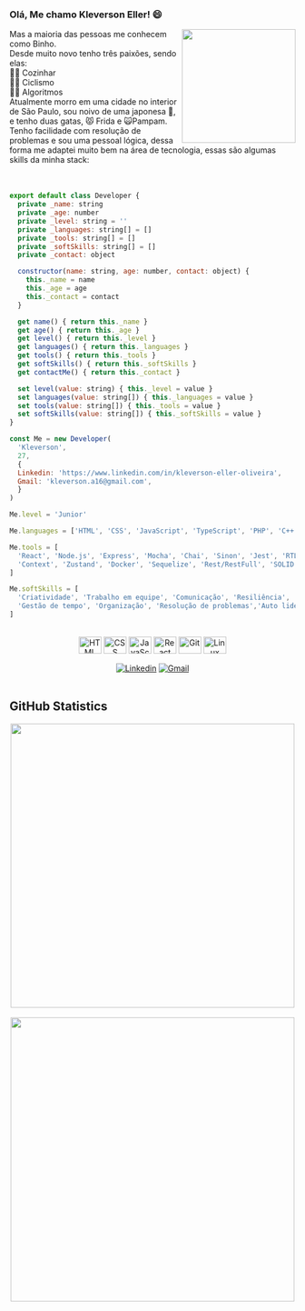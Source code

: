 ### Olá, Me chamo Kleverson Eller! 😄
<img id="imgEu" align="right" width="200px" src="https://user-images.githubusercontent.com/94177171/165205178-b0eeee48-c89f-477a-bf78-7d7928d5b7e5.png">
<span>Mas a maioria das pessoas me conhecem como Binho.</span><br>
<span>Desde muito novo tenho três paixões, sendo elas:</span><br>
<span>👨‍🍳 Cozinhar</span><br>
<span>🚴‍♂️ Ciclismo</span><br>
<span>👨‍💻 Algoritmos</span><br>
<span>Atualmente morro em uma cidade no interior de São Paulo, sou noivo de uma japonesa 🥷, e tenho duas gatas, 😾 Frida e 🙀Pampam.</span><br>
<span>Tenho facilidade com resolução de problemas e sou uma pessoal lógica, dessa forma me adaptei muito bem na área de tecnologia, essas são algumas skills da minha stack:</span>
<br>
<br>
<br>

```JavaScript
export default class Developer {
  private _name: string
  private _age: number
  private _level: string = ''
  private _languages: string[] = []
  private _tools: string[] = []
  private _softSkills: string[] = []
  private _contact: object

  constructor(name: string, age: number, contact: object) {
    this._name = name
    this._age = age
    this._contact = contact
  }

  get name() { return this._name }
  get age() { return this._age }
  get level() { return this._level }
  get languages() { return this._languages }
  get tools() { return this._tools }
  get softSkills() { return this._softSkills }
  get contactMe() { return this._contact }

  set level(value: string) { this._level = value }
  set languages(value: string[]) { this._languages = value }
  set tools(value: string[]) { this._tools = value }
  set softSkills(value: string[]) { this._softSkills = value }
}

const Me = new Developer(
  'Kleverson', 
  27,
  {
  Linkedin: 'https://www.linkedin.com/in/kleverson-eller-oliveira',
  Gmail: 'kleverson.a16@gmail.com',
  }
)

Me.level = 'Junior'

Me.languages = ['HTML', 'CSS', 'JavaScript', 'TypeScript', 'PHP', 'C++','Python']

Me.tools = [
  'React', 'Node.js', 'Express', 'Mocha', 'Chai', 'Sinon', 'Jest', 'RTL', 'Redux',
  'Context', 'Zustand', 'Docker', 'Sequelize', 'Rest/RestFull', 'SOLID', 'POO',
]

Me.softSkills = [
  'Criatividade', 'Trabalho em equipe', 'Comunicação', 'Resiliência',
  'Gestão de tempo', 'Organização', 'Resolução de problemas','Auto liderança',
]
```

<div align="center" style="display: inline_block"><br>
  <img align="center" alt="HTML" height="30" width="40" src="https://cdn.jsdelivr.net/gh/devicons/devicon/icons/html5/html5-original.svg">
  <img align="center" alt="CSS" height="30" width="40" src="https://cdn.jsdelivr.net/gh/devicons/devicon/icons/css3/css3-original.svg">
  <img align="center" alt="JavaScript" height="30" width="40" src="https://cdn.jsdelivr.net/gh/devicons/devicon/icons/javascript/javascript-original.svg">
  <img align="center" alt="React" height="30" width="40" src="https://cdn.jsdelivr.net/gh/devicons/devicon/icons/react/react-original.svg">
  <img align="center" alt="Git" height="30" width="40" src="https://cdn.jsdelivr.net/gh/devicons/devicon/icons/git/git-original.svg">
  <img align="center" alt="Linux" height="30" width="40" src="https://cdn.jsdelivr.net/gh/devicons/devicon/icons/linux/linux-original.svg">
</div>
<br>
<div align="center">
  <a href="https://www.linkedin.com/in/kleverson-eller-oliveira/" target="_blank" rel="external"><img src="https://img.shields.io/badge/LinkedIn-0077B5?style=for-the-badge&logo=linkedin&logoColor=white" alt="Linkedin"></a>
  <a href="mailto:kleverson.a16@gmail.com" target="_blank"><img src="https://img.shields.io/badge/Gmail-D14836?style=for-the-badge&logo=gmail&logoColor=white" alt="Gmail"></a> 
</div>
<br>

## GitHub Statistics

<div align="center">
<a href="https://github.com/anuraghazra/github-readme-stats">
  <img align="center" width="500px" src="https://github-readme-stats.vercel.app/api?username=KleversonEller&count_private=true&show_icons=true&theme=material-palenight" />
</a>
<br>
<br>
<a href="https://github.com/anuraghazra/github-readme-stats">
  <img align="center" width="500px" src="https://github-readme-stats.vercel.app/api/top-langs/?username=KleversonEller&layout=compact&theme=material-palenight" />
</a>
</div>
